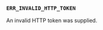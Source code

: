 ### `ERR_INVALID_HTTP_TOKEN`

An invalid HTTP token was supplied.

<a id="ERR_INVALID_IP_ADDRESS"></a>

